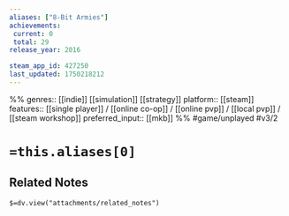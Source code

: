 ```yaml
---
aliases: ["8-Bit Armies"]
achievements:
 current: 0
 total: 29
release_year: 2016

steam_app_id: 427250
last_updated: 1750218212
---
```

%%
genres:: [[indie]] [[simulation]] [[strategy]]
platform:: [[steam]]
features:: [[single player]] / [[online co-op]] / [[online pvp]] / [[local pvp]] / [[steam workshop]]
preferred_input:: [[mkb]]
%%
#game/unplayed
#v3/2

# `=this.aliases[0]`
## Related Notes
`$=dv.view("attachments/related_notes")`